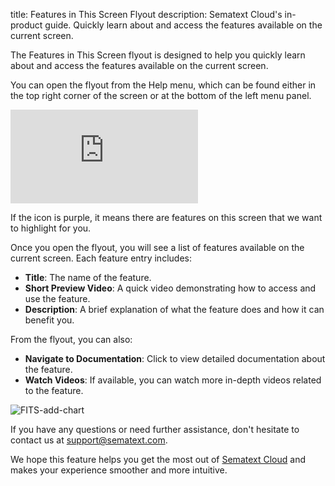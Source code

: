 title: Features in This Screen Flyout
description: Sematext Cloud's in-product guide. Quickly learn about and access the features available on the current screen. 

The Features in This Screen flyout is designed to help you quickly learn about and access the features available on the current screen. 

You can open the flyout from the Help menu, which can be found either in the top right corner of the screen or at the bottom of the left menu panel.

<div class="video_container">
<iframe src="https://sematext.com/wp-content/uploads/2024/06/features-in-this-screen.mp4" 
frameborder="0" allow="autoplay; encrypted-media" 
allowfullscreen class="video"></iframe>
</div>

If the icon is purple, it means there are features on this screen that we want to highlight for you.

Once you open the flyout, you will see a list of features available on the current screen. Each feature entry includes:

- **Title**: The name of the feature.
- **Short Preview Video**: A quick video demonstrating how to access and use the feature.
- **Description**: A brief explanation of what the feature does and how it can benefit you.

From the flyout, you can also:

- **Navigate to Documentation**: Click to view detailed documentation about the feature.
- **Watch Videos**: If available, you can watch more in-depth videos related to the feature.

![FITS-add-chart](https://sematext.com/wp-content/uploads/2024/06/fits-add-chart.png)

If you have any questions or need further assistance, don't hesitate to contact us at [support@sematext.com](support@sematext.com).

We hope this feature helps you get the most out of [Sematext Cloud](https://sematext.com/cloud/) and makes your experience smoother and more intuitive.
